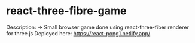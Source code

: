 # react-three-fibre-game

Description:
  -> Small browser game done using react-three-fiber renderer for three.js
Deployed here: https://react-pong1.netlify.app/
